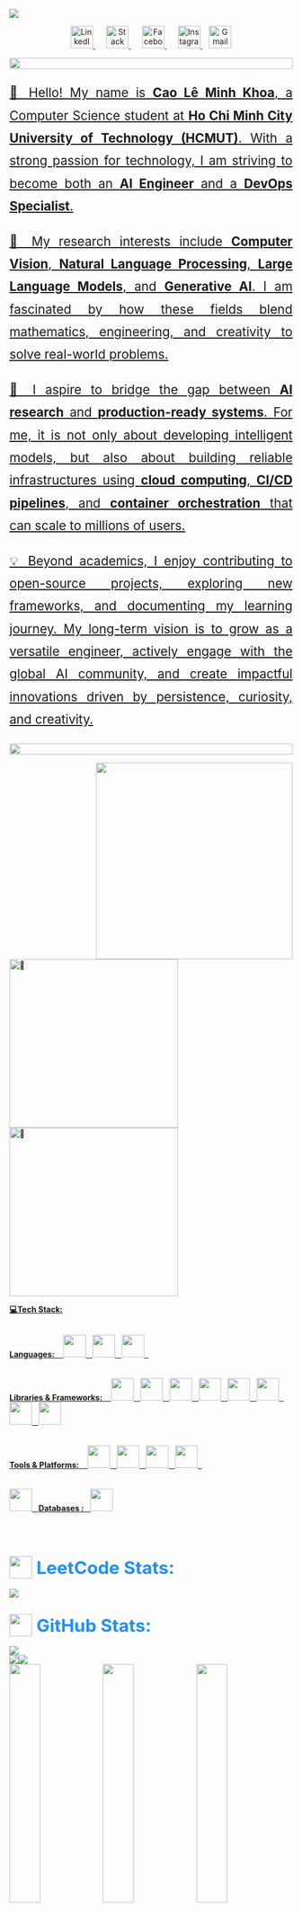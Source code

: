 <!-- Última actualización: 2025-09-16 00:59:42 UTC -->
<p>
    <img src="https://readme-typing-svg.demolab.com/?lines=Hi%20there,%20I'm%20Cao%20Khoa!&font=Fira%20Code&center=true&width=600&height=45&color=1E90FF&vCenter=true&pause=1000&size=30" />
</p>

<!--- Adding Header Elements -->
<p align="center">
    <a href="https://linkedin.com/in/cao-khoa-1b09141b8">
        <img src="asset/linkedIn.png" height="40" alt="LinkedIn">
    </a>&nbsp;&nbsp;&nbsp;&nbsp;
    <a href="https://stackoverflow.com/users/23644108">
        <img src="asset/stackoverflow.png" height="40" alt="Stack Overflow">
    </a>&nbsp;&nbsp;&nbsp;&nbsp;
    <a href="https://facebook.com/caokhoa.140">
        <img src="asset/facebook.png" height="40" alt="Facebook">
    </a>&nbsp;&nbsp;&nbsp;&nbsp;
    <a href="https://instagram.com/caokhoa298">
        <img src="asset/instagram.png" height="40" alt="Instagram">
    </a>&nbsp;&nbsp;
    <a href="https://mail.google.com/mail/?view=cm&to=godminhkhoa@gmail.com">
        <img src="asset/gmail.png" height="40" alt="Gmail">

</p>

<img src="asset/line.gif" height="20" width="100%">

<div align="justify" style="font-size: 1.6em; line-height: 1.8;">
  <p>
    👋 Hello! My name is <b>Cao Lê Minh Khoa</b>, a Computer Science student at 
    <b>Ho Chi Minh City University of Technology (HCMUT)</b>. With a strong passion for technology, 
    I am striving to become both an <b>AI Engineer</b> and a <b>DevOps Specialist</b>.
  </p>

  <p>
    🔬 My research interests include <b>Computer Vision</b>, <b>Natural Language Processing</b>, 
    <b>Large Language Models</b>, and <b>Generative AI</b>. I am fascinated by how these fields 
    blend mathematics, engineering, and creativity to solve real-world problems.
  </p>

  <p>
    🚀 I aspire to bridge the gap between <b>AI research</b> and <b>production-ready systems</b>. 
    For me, it is not only about developing intelligent models, but also about building reliable 
    infrastructures using <b>cloud computing</b>, <b>CI/CD pipelines</b>, and <b>container orchestration</b> 
    that can scale to millions of users.
  </p>

  <p>
    💡 Beyond academics, I enjoy contributing to open-source projects, exploring new frameworks, 
    and documenting my learning journey. My long-term vision is to grow as a versatile engineer, 
    actively engage with the global AI community, and create impactful innovations driven by 
    persistence, curiosity, and creativity.
  </p>
</div>



<img src="asset/line.gif" height="20" width="100%">

<img src="asset/mygif2.gif" min-width="300px" max-width="300px" width="350px" align="right"><img width="300" alt="🦑" src="https://raw.githubusercontent.com/khoalearningcode/khoalearningcode/main/github-metrics.svg"><br>
<img  width="300" alt="🦑" src="https://raw.githubusercontent.com/khoalearningcode/khoalearningcode/main/metrics.plugin.isocalendar.fullyear.svg">
<!-- [![trophy](https://github-profile-trophy.vercel.app/?username=khoalearningcode&theme=dark_lover)](https://github.com/khoalearningcode/github-profile-trophy) -->


**💻Tech Stack:**<br><br>
<p>
<b>Languages:</b>&nbsp;&nbsp;&nbsp;
    <img src="asset/c++.png" height="40"/>&nbsp;&nbsp;
    <img src="asset/java.png" height="40"/>&nbsp;&nbsp;
    <img src="asset/python.png" height="40"/>&nbsp;&nbsp;
    <br><br><br>
<b>Libraries & Frameworks:</b>&nbsp;&nbsp;&nbsp;
    <img src="asset/springboot.png" height="40"/>&nbsp;&nbsp;
    <img src="asset/numpy.png" height="40"/>&nbsp;&nbsp;
    <img src="asset/keras.png" height="40"/>&nbsp;&nbsp;
    <img src="asset/tensorflow.png" height="40"/>&nbsp;&nbsp;
    <img src="asset/pandas.png" height="40"/>&nbsp;&nbsp;
    <img src="asset/pytorch.png" height="40"/>&nbsp;&nbsp;
    <img src="asset/scikit-learn.png" height="40"/>&nbsp;&nbsp;
    <img src="asset/matplotlib.png" height="40"/><br><br><br>
    <b>Tools & Platforms:</b>&nbsp;&nbsp;&nbsp;
    <img src="asset/git.png" height="40"/>&nbsp;&nbsp;
    <img src="asset/githubicon.png" height="40"/>&nbsp;&nbsp;
    <img src="asset/vsCode.png" height="40"/>&nbsp;&nbsp;
    <img src="asset/jupyter.png" height="40"/>&nbsp;&nbsp;
    <br><br><br>
    <img src="asset/databases.png" height="40">&nbsp;&nbsp;&nbsp;<b>Databases :</b>&nbsp;&nbsp;&nbsp;<img src="asset/mysql.png" height="40">
</p><br><br>

<h2 style="color:#1E90FF; display: flex; align-items: center;">
    <a href="https://leetcode.com/u/godminhkhoa/" style="display: inline-flex; align-items: center; text-decoration: none;">
        <img src="asset/leetcode.svg" height="40" style="vertical-align: middle; margin-right: 8px;"></a>
        <span style="color:#1E90FF; font-size: 1.5em; vertical-align: middle;">LeetCode Stats:</span>
</h2>

<p>
    <a href="https://leetcode.com/u/godminhkhoa/">
    <img src="https://leetcard.jacoblin.cool/godminhkhoa?theme=unicorn&ext=heatmap">
    </a>
</p>

<h2 style="color:#1E90FF; display: flex; align-items: center;">
    <a href="https://github.com/khoalearningcode" style="display: inline-flex; align-items: center; text-decoration: none;">
        <img src="asset/github_social media_icon.png" height="40" style="vertical-align: middle; margin-right: 8px;"></a>
        <span style="color:#1E90FF; font-size: 1.5em; vertical-align: middle;">GitHub Stats:</span>
    
</h2>
<p>
    <img src="https://github-readme-streak-stats-eight.vercel.app/?user=khoalearningcode&theme=dracula&hide_border=true&sideNums=e8df7a&fire=e8df7a&dates=e8df7a"><br>
    <img src="https://github-readme-stats.vercel.app/api/top-langs/?username=khoalearningcode&theme=dracula&include_all_commits=true&count_private=true&hide_border=true&layout=donut&custom_title=godminhkhoa's%20Most%20Used%20Languages&text_color=1E90FF"><img src="https://github-readme-stats.vercel.app/api?username=khoalearningcode&show_icons=f&line_height=30&rank_icon=github&theme=dracula&hide_border=true&text_color=1E90FF"><br>
    <img src="https://github-profile-summary-cards.vercel.app/api/cards/repos-per-language?username=khoalearningcode&theme=dracula&exclude={}" width="33%"><img src="https://github-profile-summary-cards.vercel.app/api/cards/most-commit-language?username=khoalearningcode&theme=dracula&exclude={exclude}" width="33%"><img src="https://github-profile-summary-cards.vercel.app/api/cards/productive-time?username=khoalearningcode&theme=dracula&utcOffset=+5" width="33%"><br>
    <img src="https://github-profile-summary-cards.vercel.app/api/cards/profile-details?username=khoalearningcode&theme=dracula" width="100%">
    <img src="https://github-readme-activity-graph.vercel.app/graph?username=khoalearningcode&theme=github-compact">
    <p align="center"><img src="asset/snakegridtitle.gif" width="500" ></p>
    <img src="https://raw.githubusercontent.com/khoalearningcode/khoalearningcode/output/github-snake-dark.svg" width="100%"><br>
    <img src="./profile-3d-contrib/profile-night-green.svg" alt="3D Contributions"/>
</p>

<!-- Contador de visitas -->
<p align="center">
  <a href="https://count.getloli.com/" target="_blank">
    <img src="https://count.getloli.com/get/@khoalearningcode_repo?theme=3d-num" alt="Visitor counter" />
  </a>
</p>

<div align="center">
  <h3 style="color:#e8df7a;">✍️ Random Dev Quote</h3>
  <img src="https://quotes-github-readme.vercel.app/api?type=vertical&quoteColor=4169E1&authorColor=d8d8dd&backgroundColor=191622&symbolColor=e8df7a">
</div>

<hr>


<img src="asset/line.gif" width="100%" height="100">
<div align="center">

```diff
+@ @ @ @ @ @ @ @ @ @ @ @ @ @ @ @ @ @ @ @ @ @ @ @ @ @ @ @+
@@       o o                                           @@
@@       | |                                           @@
@@      _L_L_                                          @@
@@   ❮\/__-__\/❯  A habit missed once is a mistake,    @@
@@   ❮(|~o.o~|)❯    A habit missed twice is a start    @@
@@   ❮/ \`-'/ \❯          of new habit!                @@
@@     _/`U'\_                                         @@
@@    ( .   . )     .----------------------------.     @@
@@   / /     \ \    | while( ! (succed=try() ) ) |     @@
@@   \ |  ,  | /    '----------------------------'     @@
@@    \|=====|/                                        @@
@@     |_.^._|                                         @@
@@     | |"| |                                         @@
@@     ( ) ( )   Testing leads to failure              @@
@@     |_| |_|   and failure leads to understanding    @@
@@ _.-' _j L_ '-._                                     @@
@@(___.'     '.___)                                    @@
+@ @ @ @ @ @ @ @ @ @ @ @ @ @ @ @ @ @ @ @ @ @ @ @ @ @ @ @+
```
  
</div>
<img src="asset/line.gif" height="100" width="100%">
<img src="https://media.giphy.com/media/2fC8cduAc35UIAxHDE/giphy.gif" width="150" align="right">&nbsp;&nbsp;&nbsp;&nbsp;&nbsp;&nbsp;&nbsp;&nbsp;&nbsp;&nbsp;&nbsp;&nbsp;&nbsp;&nbsp;&nbsp;&nbsp;&nbsp;&nbsp;&nbsp;&nbsp;&nbsp;&nbsp;&nbsp;&nbsp;&nbsp;&nbsp;&nbsp;&nbsp;&nbsp;&nbsp;&nbsp;&nbsp;&nbsp;&nbsp;&nbsp;&nbsp;&nbsp;&nbsp;&nbsp;&nbsp;&nbsp;&nbsp;&nbsp;&nbsp;&nbsp;&nbsp;&nbsp;&nbsp;&nbsp;&nbsp;&nbsp;&nbsp;&nbsp;&nbsp;&nbsp;&nbsp;&nbsp;&nbsp;&nbsp;&nbsp;&nbsp;&nbsp;&nbsp;&nbsp;&nbsp;&nbsp;&nbsp;&nbsp;&nbsp;&nbsp;&nbsp;&nbsp;&nbsp;&nbsp;&nbsp;&nbsp;&nbsp;&nbsp;&nbsp;&nbsp;&nbsp;&nbsp;&nbsp;&nbsp;&nbsp;&nbsp;&nbsp;&nbsp;&nbsp;&nbsp;&nbsp;&nbsp;&nbsp;&nbsp;&nbsp;&nbsp;&nbsp;&nbsp;&nbsp;&nbsp;&nbsp;&nbsp;&nbsp;&nbsp;&nbsp;&nbsp;&nbsp;&nbsp;&nbsp;&nbsp;&nbsp;&nbsp;<img src="https://c.tenor.com/3dgbcMt6Kx4AAAAi/spider-insect.gif" width="40">
<img src="asset/footer.svg" width="100%">
